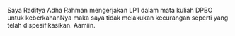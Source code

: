 Saya Raditya Adha Rahman mengerjakan LP1 dalam mata kuliah
DPBO untuk keberkahanNya maka saya tidak
melakukan kecurangan seperti yang telah dispesifikasikan. Aamiin.

